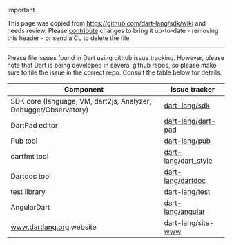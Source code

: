 > [!IMPORTANT]
> This page was copied from https://github.com/dart-lang/sdk/wiki and needs review.
> Please [contribute](../CONTRIBUTING.md) changes to bring it up-to-date -
> removing this header - or send a CL to delete the file.

---

Please file issues found in Dart using github issue tracking. However, please note that Dart is being developed in several github repos, so please make sure to file the issue in the correct repo. Consult the table below for details.

Component | Issue tracker
--------- | -------------
SDK core (language, VM, dart2js, Analyzer, Debugger/Observatory) |  [dart-lang/sdk](https://github.com/dart-lang/sdk/issues)
DartPad editor | [dart-lang/dart-pad](https://github.com/dart-lang/dart-pad/issues)
Pub tool | [dart-lang/pub](https://github.com/dart-lang/pub/issues)
dartfmt tool | [dart-lang/dart_style](https://github.com/dart-lang/dart_style/issues)
Dartdoc tool | [dart-lang/dartdoc](https://github.com/dart-lang/dartdoc/issues)
test library | [dart-lang/test](https://github.com/dart-lang/test/issues)
AngularDart | [dart-lang/angular](https://github.com/dart-lang/angular/issues)
www.dartlang.org website | [dart-lang/site-www](https://github.com/dart-lang/site-www/issues)

